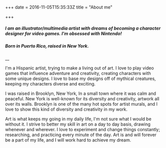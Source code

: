 +++
date = 2016-11-05T15:35:33Z
title = "About me"

+++
##### I am an illustrator/multimedia artist with dreams of becoming a character designer for video games. I'm obsessed with Nintendo!

##### Born in Puerto Rico, raised in New York.

__

I'm a Hispanic artist, trying to make a living out of art. I love to play video games that influence adventure and creativity, creating characters with some unique designs. I love to base my designs off of mythical creatures, keeping my characters diverse and exciting.

I was raised in Brooklyn, New York, In a small town where it was calm and peaceful. New York is well-known for its diversity and creativity, artwork all over its walls. Brooklyn is one of the many hot spots for artist murals, and I love to show this kind of diversity and creativity in my work.

Art is what keeps my going in my daily life, I'm not sure what I would be without it. I strive to better my skill in art on a day to day basis, drawing whenever and wherever. I love to experiment and change things constantly; researching, and practicing every minute of the day. Art is and will forever be a part of my life, and I will work hard to achieve my dream.